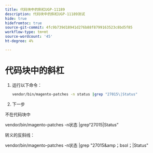 ```yaml
---
title: 代码块中的斜杠UGP-11189
description: 代码块中的斜杠UGP-11189测试
hide: true
hidefromtoc: true
source-git-commit: 4fc9b739d18941d276b88f8799163523c8bd5f85
workflow-type: tm+mt
source-wordcount: '45'
ht-degree: 4%

---
```


# 代码块中的斜杠

1. 运行以下命令：

   ```bash
   vendor/bin/magento-patches -n status |grep "27015\|Status"
   ```

1. 下一步

不在代码块中

vendor/bin/magento-patches -n状态 |grep“27015\|Status”

转义的反斜线：

vendor/bin/magento-patches -n状态 |grep &quot;27015&amp;amp；bsol；|Status&quot;
